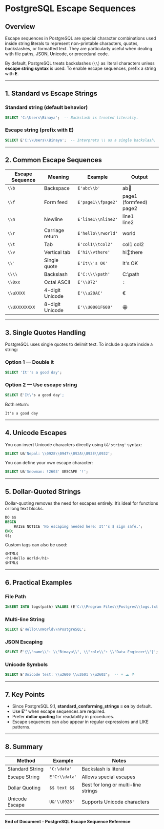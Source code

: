 # PostgreSQL Escape Sequences

## Overview

Escape sequences in PostgreSQL are special character combinations used inside string literals to represent non-printable characters, quotes, backslashes, or formatted text. They are particularly useful when dealing with file paths, JSON, Unicode, or procedural code.

By default, PostgreSQL treats backslashes (`\\`) as literal characters unless **escape string syntax** is used. To enable escape sequences, prefix a string with **E**.

---

## 1. Standard vs Escape Strings

### Standard string (default behavior)

```sql
SELECT 'C:\Users\Binaya';  -- Backslash is treated literally.
```

### Escape string (prefix with E)

```sql
SELECT E'C:\\Users\\Binaya';  -- Interprets \\ as a single backslash.
```

---

## 2. Common Escape Sequences

| Escape Sequence | Meaning         | Example            | Output                 |
| --------------- | --------------- | ------------------ | ---------------------- |
| `\\b`           | Backspace       | `E'abc\\b'`        | ab                    |
| `\\f`           | Form feed       | `E'page1\\fpage2'` | page1 (formfeed) page2 |
| `\\n`           | Newline         | `E'line1\\nline2'` | line1<br>line2         |
| `\\r`           | Carriage return | `E'hello\\rworld'` | world                  |
| `\\t`           | Tab             | `E'col1\\tcol2'`   | col1    col2           |
| `\\v`           | Vertical tab    | `E'hi\\vthere'`    | hi↕there               |
| `\\'`           | Single quote    | `E'It\\'s OK'`     | It's OK                |
| `\\\\`          | Backslash       | `E'C:\\\\path'`    | C:\path                |
| `\\0xx`         | Octal ASCII     | `E'\\072'`         | `:`                    |
| `\\uXXXX`       | 4-digit Unicode | `E'\\u20AC'`       | €                      |
| `\\UXXXXXXXX`   | 8-digit Unicode | `E'\\U0001F600'`   | 😀                     |

---

## 3. Single Quotes Handling

PostgreSQL uses single quotes to delimit text. To include a quote inside a string:

### Option 1 — Double it

```sql
SELECT 'It''s a good day';
```

### Option 2 — Use escape string

```sql
SELECT E'It\'s a good day';
```

Both return:

```
It's a good day
```

---

## 4. Unicode Escapes

You can insert Unicode characters directly using `U&'string'` syntax:

```sql
SELECT U&'Nepal: \\0928\\0947\\092A\\093E\\0932';
```

You can define your own escape character:

```sql
SELECT U&'Snowman: !2603' UESCAPE '!';
```

---

## 5. Dollar-Quoted Strings

Dollar-quoting removes the need for escapes entirely. It’s ideal for functions or long text blocks.

```sql
DO $$
BEGIN
    RAISE NOTICE 'No escaping needed here: It''s $ sign safe.';
END;
$$;
```

Custom tags can also be used:

```sql
$HTML$
<h1>Hello World</h1>
$HTML$
```

---

## 6. Practical Examples

### File Path

```sql
INSERT INTO logs(path) VALUES (E'C:\\Program Files\\Postgres\\logs.txt');
```

### Multi-line String

```sql
SELECT E'Hello\\nWorld\\nPostgreSQL';
```

### JSON Escaping

```sql
SELECT E'{\\"name\\": \\"Binaya\\", \\"role\\": \\"Data Engineer\\"}';
```

### Unicode Symbols

```sql
SELECT E'Unicode test: \\u2600 \\u2601 \\u2602';  -- ☀ ☁ ☂
```

---

## 7. Key Points

* Since PostgreSQL 9.1, **standard_conforming_strings = on** by default.
* Use **E''** when escape sequences are required.
* Prefer **dollar quoting** for readability in procedures.
* Escape sequences can also appear in regular expressions and LIKE patterns.

---

## 8. Summary

| Method          | Example       | Notes                               |
| --------------- | ------------- | ----------------------------------- |
| Standard String | `'C:\data'`   | Backslash is literal                |
| Escape String   | `E'C:\\data'` | Allows special escapes              |
| Dollar Quoting  | `$$ text $$`  | Best for long or multi-line strings |
| Unicode Escape  | `U&'\\0928'`  | Supports Unicode characters         |

---

**End of Document – PostgreSQL Escape Sequence Reference**
